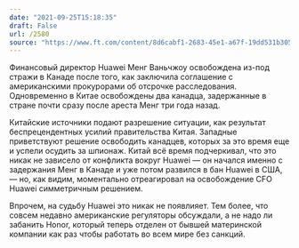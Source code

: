 ```yaml
---
date: "2021-09-25T15:18:35"
draft: False
url: /2580
source: "https://www.ft.com/content/8d6cabf1-2683-45e1-a67f-19dd531b305d"
---
```


Финансовый директор Huawei Менг Ваньчжоу освобождена из-под стражи в Канаде после того, как заключила соглашение с американскими прокурорами об отсрочке расследования. Одновременно в Китае освобождены два канадца, задержанные в стране почти сразу после ареста Менг три года назад.

Китайские источники подают разрешение ситуации, как результат беспрецендентных усилий правительства Китая. Западные приветствуют решение освободить канадцев, которых за это время еще и успели осудить за шпионаж. Китай всё время подчеркивал, что это никак не зависело от конфликта вокруг Huawei — он начался именно с задержания Менг в Канаде и уже потом развился в бан Huawei в США, — но, как видим, моментально отреагировал на освобождение CFO Huawei симметричным решением.

Впрочем, на судьбу Huawei это никак не появлияет. Тем более, что совсем недавно американские регуляторы обсуждали, а не надо ли забанить Honor, который теперь отделен от бывшей материнской компании как раз чтобы работать во всем мире без санкций.

